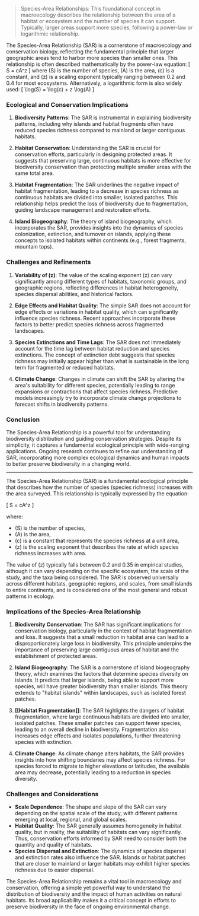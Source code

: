>Species-Area Relationships: This foundational concept in macroecology describes the relationship between the area of a habitat or ecosystem and the number of species it can support. Typically, larger areas support more species, following a power-law or logarithmic relationship.

The Species-Area Relationship (SAR) is a cornerstone of macroecology and conservation biology, reflecting the fundamental principle that larger geographic areas tend to harbor more species than smaller ones. This relationship is often described mathematically by the power-law equation:
\[ S = cA^z \]
where \(S\) is the number of species, \(A\) is the area, \(c\) is a constant, and \(z\) is a scaling exponent typically ranging between 0.2 and 0.4 for most ecosystems. Alternatively, a logarithmic form is also widely used:
\[ \log(S) = \log(c) + z \log(A) \]

### Ecological and Conservation Implications

1. **Biodiversity Patterns**: The SAR is instrumental in explaining biodiversity patterns, including why islands and habitat fragments often have reduced species richness compared to mainland or larger contiguous habitats.

2. **Habitat Conservation**: Understanding the SAR is crucial for conservation efforts, particularly in designing protected areas. It suggests that preserving large, continuous habitats is more effective for biodiversity conservation than protecting multiple smaller areas with the same total area.

3. **Habitat Fragmentation**: The SAR underlines the negative impact of habitat fragmentation, leading to a decrease in species richness as continuous habitats are divided into smaller, isolated patches. This relationship helps predict the loss of biodiversity due to fragmentation, guiding landscape management and restoration efforts.

4. **Island Biogeography**: The theory of island biogeography, which incorporates the SAR, provides insights into the dynamics of species colonization, extinction, and turnover on islands, applying these concepts to isolated habitats within continents (e.g., forest fragments, mountain tops).

### Challenges and Refinements

1. **Variability of \(z\)**: The value of the scaling exponent \(z\) can vary significantly among different types of habitats, taxonomic groups, and geographic regions, reflecting differences in habitat heterogeneity, species dispersal abilities, and historical factors.

2. **Edge Effects and Habitat Quality**: The simple SAR does not account for edge effects or variations in habitat quality, which can significantly influence species richness. Recent approaches incorporate these factors to better predict species richness across fragmented landscapes.

3. **Species Extinctions and Time Lags**: The SAR does not immediately account for the time lag between habitat reduction and species extinctions. The concept of extinction debt suggests that species richness may initially appear higher than what is sustainable in the long term for fragmented or reduced habitats.

4. **Climate Change**: Changes in climate can shift the SAR by altering the area's suitability for different species, potentially leading to range expansions or contractions that affect species richness. Predictive models increasingly try to incorporate climate change projections to forecast shifts in biodiversity patterns.

### Conclusion

The Species-Area Relationship is a powerful tool for understanding biodiversity distribution and guiding conservation strategies. Despite its simplicity, it captures a fundamental ecological principle with wide-ranging applications. Ongoing research continues to refine our understanding of SAR, incorporating more complex ecological dynamics and human impacts to better preserve biodiversity in a changing world.

---

The Species-Area Relationship (SAR) is a fundamental ecological principle that describes how the number of species (species richness) increases with the area surveyed. This relationship is typically expressed by the equation:

\[ S = cA^z \]

where:
- \(S\) is the number of species,
- \(A\) is the area,
- \(c\) is a constant that represents the species richness at a unit area,
- \(z\) is the scaling exponent that describes the rate at which species richness increases with area.

The value of \(z\) typically falls between 0.2 and 0.35 in empirical studies, although it can vary depending on the specific ecosystem, the scale of the study, and the taxa being considered. The SAR is observed universally across different habitats, geographic regions, and scales, from small islands to entire continents, and is considered one of the most general and robust patterns in ecology.

### Implications of the Species-Area Relationship

1. **Biodiversity Conservation**: The SAR has significant implications for conservation biology, particularly in the context of habitat fragmentation and loss. It suggests that a small reduction in habitat area can lead to a disproportionately large loss in biodiversity. This principle underpins the importance of preserving large contiguous areas of habitat and the establishment of protected areas.

2. **Island Biogeography**: The SAR is a cornerstone of island biogeography theory, which examines the factors that determine species diversity on islands. It predicts that larger islands, being able to support more species, will have greater biodiversity than smaller islands. This theory extends to "habitat islands" within landscapes, such as isolated forest patches.

3. **[[Habitat Fragmentation]]**: The SAR highlights the dangers of habitat fragmentation, where large continuous habitats are divided into smaller, isolated patches. These smaller patches can support fewer species, leading to an overall decline in biodiversity. Fragmentation also increases edge effects and isolates populations, further threatening species with extinction.

4. **Climate Change**: As climate change alters habitats, the SAR provides insights into how shifting boundaries may affect species richness. For species forced to migrate to higher elevations or latitudes, the available area may decrease, potentially leading to a reduction in species diversity.

### Challenges and Considerations

- **Scale Dependence**: The shape and slope of the SAR can vary depending on the spatial scale of the study, with different patterns emerging at local, regional, and global scales.
- **Habitat Quality**: The SAR generally assumes homogeneity in habitat quality, but in reality, the suitability of habitats can vary significantly. Thus, conservation efforts informed by SAR need to consider both the quantity and quality of habitats.
- **Species Dispersal and Extinction**: The dynamics of species dispersal and extinction rates also influence the SAR. Islands or habitat patches that are closer to mainland or larger habitats may exhibit higher species richness due to easier dispersal.

The Species-Area Relationship remains a vital tool in macroecology and conservation, offering a simple yet powerful way to understand the distribution of biodiversity and the impact of human activities on natural habitats. Its broad applicability makes it a critical concept in efforts to preserve biodiversity in the face of ongoing environmental change.

